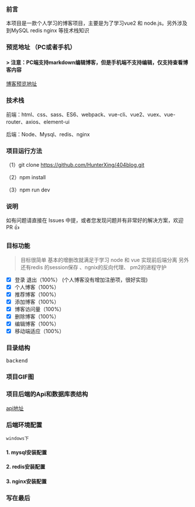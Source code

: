 ### 前言

本项目是一款个人学习的博客项目，主要是为了学习vue2 和 node.js。另外涉及到MySQL redis nginx 等技术栈知识

### 预览地址 （PC或者手机）
#### > 注意：PC端支持markdown编辑博客，但是手机端不支持编辑，仅支持查看博客内容
[博客预览地址](http://212.64.25.152:8081) 

### 技术栈

前端：html、css、sass、ES6、webpack、vue-cli、vue2、vuex、vue-router、axios、element-ui

后端：Node、Mysql、redis、nginx

### 项目运行方法
（1）git clone https://github.com/HunterXing/404blog.git

（2）npm install

（3）npm run dev


### 说明

如有问题请直接在 Issues 中提，或者您发现问题并有非常好的解决方案，欢迎 PR 👍

### 目标功能
> 目标很简单 基本的增删改就满足于学习 node 和 vue 实现前后端分离 另外还有redis 的session保存 、ngnix的反向代理、 pm2的进程守护
- [x] 登录 退出（100%） (个人博客没有增加注册项，很好实现)
- [x] 个人博客（100%）
- [x] 推荐博客（100%）
- [x] 添加博客（100%）
- [x] 博客访问量（100%）
- [x] 删除博客（100%）
- [x] 编辑博客（100%）
- [x] 移动端适应（100%）

### 目录结构

<pre>
backend
</pre>

### 项目GIF图

### 项目后端的Api和数据库表结构

[api地址](https://github.com/HunterXing/404blog/blob/master/api.md) 

### 后端环境配置
`windows下`
#### 1. mysql安装配置
#### 2. redis安装配置
#### 3. nginx安装配置

### 写在最后

